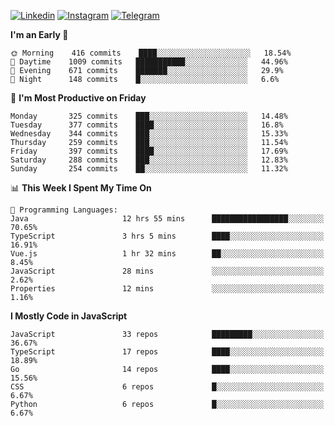 [![Linkedin](https://img.shields.io/badge/-Archie-blue?style=flat-square&labelColor=gray&logo=Linkedin&logoColor=white&link=https://www.linkedin.com/in/archisdi)](https://www.linkedin.com/in/archisdi)
[![Instagram](https://img.shields.io/badge/-@archisdi-orange?style=flat-square&labelColor=gray&logo=Instagram&logoColor=white&link=https://www.instagram.com/archisdi)](https://www.instagram.com/archisdi)
[![Telegram](https://img.shields.io/badge/-aai-informational?style=flat-square&labelColor=gray&logo=telegram&logoColor=white&link=https://t.me/archisdi)](https://t.me/archisdi)

<!--START_SECTION:waka-->
**I'm an Early 🐤** 

```text
🌞 Morning    416 commits    ████░░░░░░░░░░░░░░░░░░░░░   18.54% 
🌆 Daytime    1009 commits   ███████████░░░░░░░░░░░░░░   44.96% 
🌃 Evening    671 commits    ███████░░░░░░░░░░░░░░░░░░   29.9% 
🌙 Night      148 commits    █░░░░░░░░░░░░░░░░░░░░░░░░   6.6%

```
📅 **I'm Most Productive on Friday** 

```text
Monday       325 commits    ███░░░░░░░░░░░░░░░░░░░░░░   14.48% 
Tuesday      377 commits    ████░░░░░░░░░░░░░░░░░░░░░   16.8% 
Wednesday    344 commits    ███░░░░░░░░░░░░░░░░░░░░░░   15.33% 
Thursday     259 commits    ███░░░░░░░░░░░░░░░░░░░░░░   11.54% 
Friday       397 commits    ████░░░░░░░░░░░░░░░░░░░░░   17.69% 
Saturday     288 commits    ███░░░░░░░░░░░░░░░░░░░░░░   12.83% 
Sunday       254 commits    ██░░░░░░░░░░░░░░░░░░░░░░░   11.32%

```


📊 **This Week I Spent My Time On** 

```text
💬 Programming Languages: 
Java                     12 hrs 55 mins      █████████████████░░░░░░░░   70.65% 
TypeScript               3 hrs 5 mins        ████░░░░░░░░░░░░░░░░░░░░░   16.91% 
Vue.js                   1 hr 32 mins        ██░░░░░░░░░░░░░░░░░░░░░░░   8.45% 
JavaScript               28 mins             ░░░░░░░░░░░░░░░░░░░░░░░░░   2.62% 
Properties               12 mins             ░░░░░░░░░░░░░░░░░░░░░░░░░   1.16%

```

**I Mostly Code in JavaScript** 

```text
JavaScript               33 repos            █████████░░░░░░░░░░░░░░░░   36.67% 
TypeScript               17 repos            ████░░░░░░░░░░░░░░░░░░░░░   18.89% 
Go                       14 repos            ████░░░░░░░░░░░░░░░░░░░░░   15.56% 
CSS                      6 repos             █░░░░░░░░░░░░░░░░░░░░░░░░   6.67% 
Python                   6 repos             █░░░░░░░░░░░░░░░░░░░░░░░░   6.67%

```



<!--END_SECTION:waka-->